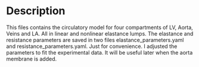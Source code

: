 # Description

This files contains the circulatory model for four compartments of LV, Aorta, Veins and LA. All in linear and nonlinear elastance lumps. The elastance and resistance parameters are saved in two files elastance_parameters.yaml and resistance_parameters.yaml. Just for convenience. I adjusted the parameters to fit the experimental data. It will be useful later when the aorta membrane is added.
